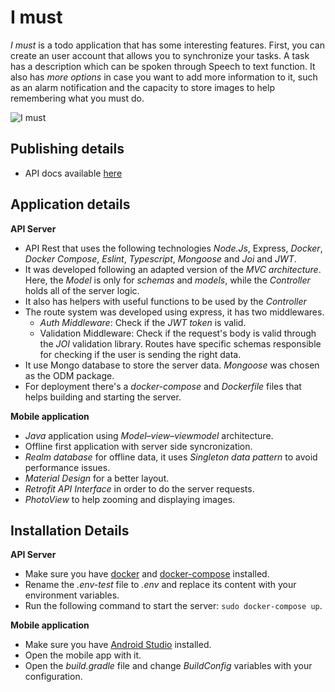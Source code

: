 # I must
*I must* is a todo application that has some interesting features. First, you can create an user account that allows you to synchronize your tasks. A task has a description which can be spoken through Speech to text function. It also has *more options* in case you want to add more information to it, such as an alarm notification and the capacity to store images to help remembering what you must do.

![I must](https://github.com/gabrielborgesdm/todo-app/blob/main/screenshots/screenshots.png)

## Publishing details
- API docs available [here](https://documenter.getpostman.com/view/6190871/TzY4eaE9 "here")

## Application details
**API Server**
- API Rest that uses the following technologies *Node.Js*, Express, *Docker*, *Docker Compose*,  *Eslint*, *Typescript*, *Mongoose* and *Joi*  and *JWT*.
- It was developed following an adapted version of the *MVC architecture*. Here, the *Model* is only for *schemas* and *models*, while the *Controller* holds all of the server logic.
- It also has helpers with useful functions to be used by the *Controller*
- The route system was developed using express, it has two middlewares.
	- *Auth Middleware*: Check if the *JWT token* is valid.
	- Validation Middleware: Check if the request's body is valid through the *JOI* validation library. Routes have specific schemas responsible for checking if the user is sending the right data.
- It use Mongo database to store the server data. *Mongoose* was chosen as the ODM package.
- For deployment there's a *docker-compose* and *Dockerfile* files that helps building and starting the server.

**Mobile application**
- *Java* application using *Model–view–viewmodel* architecture.
- Offline first application with server side syncronization.
- *Realm database* for offline data, it uses *Singleton data pattern* to avoid performance issues.
- *Material Design* for a better layout.
- *Retrofit API Interface* in order to do the server requests.
- *PhotoView* to help zooming and displaying images.

## Installation Details
**API Server**
- Make sure you have [docker](https://docs.docker.com/engine/install "docker") and [docker-compose](https://docs.docker.com/compose/install/ "docker-compose") installed.
- Rename the *.env-test* file to *.env* and replace its content with your environment variables.
- Run the following command to start the server: `sudo docker-compose up`.

**Mobile application**
- Make sure you have [Android Studio](https://developer.android.com/studio "Android Studio") installed.
- Open the mobile app with it.
- Open the *build.gradle* file and change *BuildConfig* variables with your configuration.
